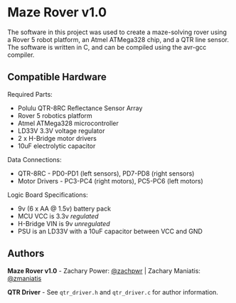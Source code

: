 # Maze Rover v1.0
The software in this project was used to create a maze-solving rover using a Rover 5 robot platform, an Atmel ATMega328 chip, and a QTR line sensor. The software is written in C, and can be compiled using the avr-gcc compiler.

## Compatible Hardware
Required Parts:
* Polulu QTR-8RC Reflectance Sensor Array
* Rover 5 robotics platform
* Atmel ATMega328 microcontroller
* LD33V 3.3V voltage regulator
* 2 x H-Bridge motor drivers
* 10uF electrolytic capacitor

Data Connections:

* QTR-8RC - PD0-PD1 (left sensors), PD7-PD8 (right sensors)
* Motor Drivers - PC3-PC4 (right motors), PC5-PC6 (left motors)

Logic Board Specifications:

* 9v (6 x AA @ 1.5v) battery pack
* MCU VCC is 3.3v *regulated*
* H-Bridge VIN is 9v *unregulated*
* PSU is an LD33V with a 10uF capacitor between VCC and GND

## Authors
**Maze Rover v1.0** -
Zachary Power: [@zachpwr](http://www.github.com/zachpwr) |
Zachary Maniatis: [@zmaniatis](http://www.github.com/zmaniatis)

**QTR Driver** -
See `qtr_driver.h` and `qtr_driver.c` for author information.
